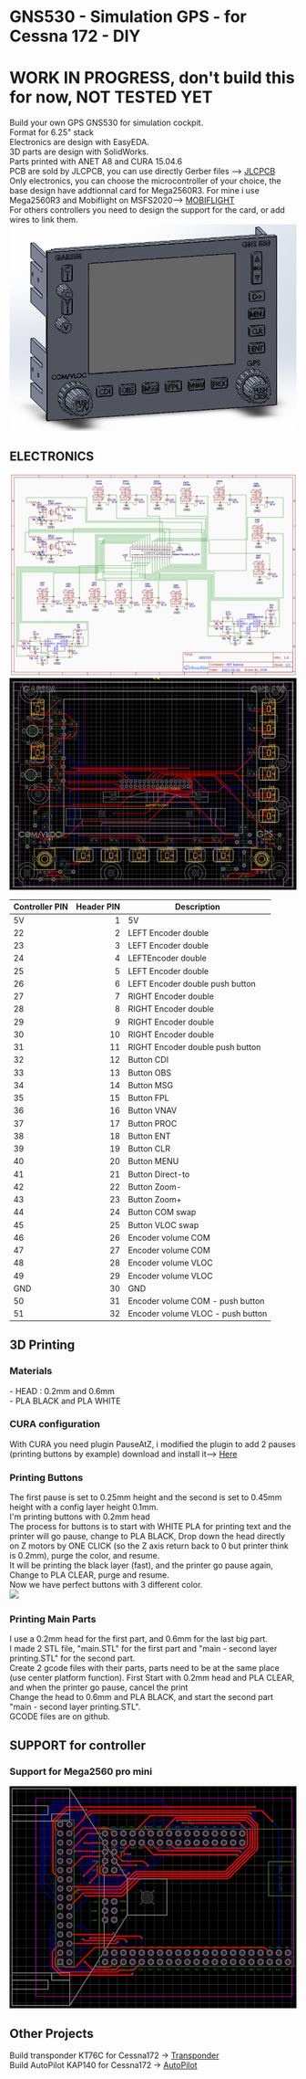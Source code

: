 <H1>GNS530 - Simulation GPS - for Cessna 172 - DIY</H1>

<H1>WORK IN PROGRESS, don't build this for now, NOT TESTED YET</H1>
Build your own GPS GNS530 for simulation cockpit.<BR />
Format for 6.25" stack<BR />
Electronics are design with EasyEDA.<BR />
3D parts are design with SolidWorks.<BR />
Parts printed with ANET A8 and CURA 15.04.6<BR />
PCB are sold by JLCPCB, you can use directly Gerber files --> <a href='https://jlcpcb.com/'>JLCPCB</a><BR />
Only electronics, you can choose the microcontroller of your choice, the base design have addtionnal card for Mega2560R3.
For mine i use Mega2560R3 and Mobiflight on MSFS2020--> <a href='https://www.mobiflight.com/en/index.html'>MOBIFLIGHT</a><BR />
For others controllers you need to design the support for the card, or add wires to link them.
<img src='https://github.com/kkr0kk/GNS530/blob/main/images/gns530-3D-front.png?raw=true' />
<H2>ELECTRONICS</H2>
<img src='https://github.com/kkr0kk/GNS530/blob/main/images/gns530-shematic.png?raw=true'></img>
<img src='https://github.com/kkr0kk/GNS530/blob/main/images/gns530-pcb.png?raw=true'></img>
<table class="table table-bordered table-hover table-condensed">
<thead><tr><th title="Field #1">Controller PIN</th>
<th title="Field #2">Header PIN</th>
<th title="Field #3">Description</th>
</tr></thead>
<tbody><tr>
<td>5V</td>
<td align="right">1</td>
<td>5V</td>
</tr>
<tr>
<td>22</td>
<td align="right">2</td>
<td>LEFT Encoder double</td>
</tr>
<tr>
<td>23</td>
<td align="right">3</td>
<td>LEFT Encoder double</td>
</tr>
<tr>
<td>24</td>
<td align="right">4</td>
<td>LEFTEncoder double</td>
</tr>
<tr>
<td>25</td>
<td align="right">5</td>
<td>LEFT Encoder double</td>
</tr>
<tr>
<td>26</td>
<td align="right">6</td>
<td>LEFT Encoder double push button</td>
</tr>
<tr>
<td>27</td>
<td align="right">7</td>
<td>RIGHT Encoder double</td>
</tr>
<tr>
<td>28</td>
<td align="right">8</td>
<td>RIGHT Encoder double</td>
</tr>
<tr>
<td>29</td>
<td align="right">9</td>
<td>RIGHT Encoder double</td>
</tr>
<tr>
<td>30</td>
<td align="right">10</td>
<td>RIGHT Encoder double</td>
</tr>
<tr>
<td>31</td>
<td align="right">11</td>
<td>RIGHT Encoder double push button</td>
</tr>
<tr>
<td>32</td>
<td align="right">12</td>
<td>Button CDI</td>
</tr>
<tr>
<td>33</td>
<td align="right">13</td>
<td>Button OBS</td>
</tr>
<tr>
<td>34</td>
<td align="right">14</td>
<td>Button MSG</td>
</tr>
<tr>
<td>35</td>
<td align="right">15</td>
<td>Button FPL</td>
</tr>
<tr>
<td>36</td>
<td align="right">16</td>
<td>Button VNAV</td>
</tr>
<tr>
<td>37</td>
<td align="right">17</td>
<td>Button PROC</td>
</tr>
<tr>
<td>38</td>
<td align="right">18</td>
<td>Button ENT</td>
</tr>
<tr>
<td>39</td>
<td align="right">19</td>
<td>Button CLR</td>
</tr>
<tr>
<td>40</td>
<td align="right">20</td>
<td>Button MENU</td>
</tr>
<tr>
<td>41</td>
<td align="right">21</td>
<td>Button Direct-to</td>
</tr>
<tr>
<td>42</td>
<td align="right">22</td>
<td>Button Zoom-</td>
</tr>
<tr>
<td>43</td>
<td align="right">23</td>
<td>Button Zoom+</td>
</tr>
<tr>
<td>44</td>
<td align="right">24</td>
<td>Button COM swap</td>
</tr>
<tr>
<td>45</td>
<td align="right">25</td>
<td>Button VLOC swap</td>
</tr>
<tr>
<td>46</td>
<td align="right">26</td>
<td>Encoder volume COM</td>
</tr>
<tr>
<td>47</td>
<td align="right">27</td>
<td>Encoder volume COM</td>
</tr>
<tr>
<td>48</td>
<td align="right">28</td>
<td>Encoder volume VLOC</td>
</tr>
<tr>
<td>49</td>
<td align="right">29</td>
<td>Encoder volume VLOC</td>
</tr>
<tr>
<td>GND</td>
<td align="right">30</td>
<td>GND</td>
</tr>
<tr>
<td>50</td>
<td align="right">31</td>
<td>Encoder volume COM - push button</td>
</tr>
<tr>
<td>51</td>
<td align="right">32</td>
<td>Encoder volume VLOC - push button</td>
</tr>
</tbody></table>
<H2>3D Printing</H2>
<H3>Materials</H3>
- HEAD : 0.2mm and 0.6mm<BR />
- PLA BLACK and PLA WHITE<BR />
<H3>CURA  configuration</H3>
With CURA you need plugin PauseAtZ, i modified the plugin to add 2 pauses (printing buttons by example) download and install it--> <a href='https://github.com/kkr0kk/c172-autopilot/blob/main/Gcode/pauseAtZ.py'>Here</a><BR />
<H3>Printing Buttons</H3>
The first pause is set to 0.25mm height and the second is set to 0.45mm height with a config layer height 0.1mm.<BR />
I'm printing buttons with 0.2mm head<BR />
The process for buttons is to start with WHITE PLA for printing text and the printer will go pause, change to PLA BLACK, Drop down the head directly on Z motors by ONE CLICK (so the Z axis return back to 0 but printer think is 0.2mm), purge the color, and resume.<BR />
It will be printing the black layer (fast), and the printer go pause again, Change to PLA CLEAR, purge and resume.<BR />
Now we have perfect buttons with 3 different color.<BR />
<img src='https://github.com/kkr0kk/c172-autopilot/blob/main/images/buttons.png?raw=true'></img>
<H3>Printing Main Parts</H3>
I use a 0.2mm head for the first part, and 0.6mm for the last big part.<BR />
I made 2 STL file, "main.STL" for the first part and "main - second layer printing.STL" for the second part.<BR />
Create 2 gcode files with their parts, parts need to be at the same place (use center platform function).
First Start with 0.2mm head and PLA CLEAR, and when the printer go pause, cancel the print<BR />
Change the head to 0.6mm and PLA BLACK, and start the second part "main - second layer printing.STL".<BR />
GCODE files are on github.<BR />
<H2>SUPPORT for controller</H2>
<H3>Support for Mega2560 pro mini</H3>
<img src='https://github.com/kkr0kk/GNS530/blob/main/images/gns530-support-pro-mini-PCB.png?raw=true'></img>
<H2>Other Projects</H2>
Build transponder KT76C for Cessna172 -> <a href='https://github.com/kkr0kk/c172-xpndr'>Transponder</a><BR />
Build AutoPilot KAP140 for Cessna172 -> <a href='https://github.com/kkr0kk/c172-autopilot'>AutoPilot</a><BR />
